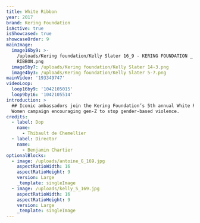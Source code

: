 ```yaml
---
title: White Ribbon
year: 2017
brand: Kering Foundation
isActive: true
isShowcased: true
showcaseOrder: 9
mainImage:
  image16by9: >-
    /uploads/Kering foundation/Kelly Slater 16_9 - KERING FOUNDATION _ WHITE
    RIBBON.png
  image5by7: /uploads/Kering foundation/Kelly Slater 14-3.png
  image4by3: /uploads/Kering foundation/Kelly Slater 5-7.png
mainVideo: '193349747'
videoLoop:
  loop16by9: '1042105015'
  loop9by16: '1042105514'
introduction: >
  ## Iconic ambassadors join the Kering Foundation’s 5th annual White Ribbon for
  Women campaign encouraging gen-Z to stop gender-based violence.
credits:
  - label: Dop
    name:
      - Thibault de Chemellier
  - label: Director
    name:
      - Benjamin Chartier
optionalBlocks:
  - image: /uploads/antoine_G_169.jpg
    aspectRatioWidth: 16
    aspectRatioHeight: 9
    version: Large
    _template: singleImage
  - image: /uploads/kelly_S_169.jpg
    aspectRatioWidth: 16
    aspectRatioHeight: 9
    version: Large
    _template: singleImage
---
```


